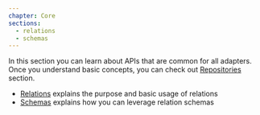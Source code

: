 ```yaml
---
chapter: Core
sections:
  - relations
  - schemas
---
```


In this section you can learn about APIs that are common for all adapters. Once
you understand basic concepts, you can check out [Repositories](/%{version}/learn/repositories)
section.

- [Relations](/%{version}/learn/core/relations) explains the purpose and basic usage of relations
- [Schemas](/%{version}/learn/core/schemas) explains how you can leverage relation schemas

